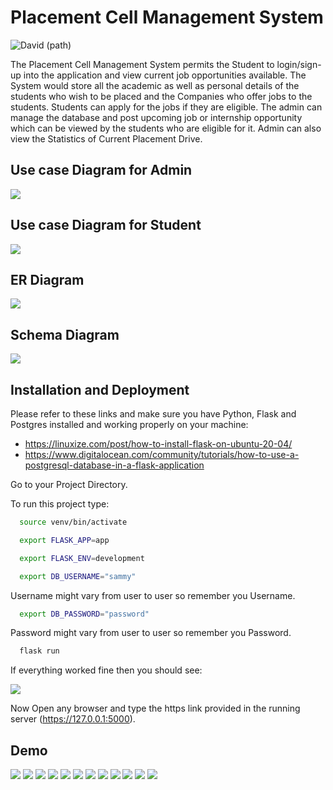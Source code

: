 
# Placement Cell Management System
![David (path)](https://img.shields.io/github/package-json/v/plankanban/planka)  

The Placement Cell Management System permits the Student to login/sign-up into the application and view current job
opportunities available. The System would store all the academic as well as personal details of the
students who wish to be placed and the Companies who offer jobs to the students. Students can
apply for the jobs if they are eligible. The admin can manage the database and post upcoming job or
internship opportunity which can be viewed by the students who are eligible for it. Admin can also
view the Statistics of Current Placement Drive.

## Use case Diagram for Admin

![](https://drive.google.com/uc?export=view&id=1k7Uj3gT8WWLKUqxmDgOpdDFrXL2ONUXG)

## Use case Diagram for Student

![](https://drive.google.com/uc?export=view&id=1WGbVplOH2d4jLUAgo5tU7Then3U5bYUP)

## ER Diagram

![](https://drive.google.com/uc?export=view&id=1OD723ztBDV9PeBr5sL458cqaZXQ_7cXl)

## Schema Diagram

![](https://drive.google.com/uc?export=view&id=19WOQ-9P2KNQTbqCW1lFkDb8B47qaX9uq)



## Installation and Deployment

Please refer to these links and make sure you have Python, Flask and Postgres installed and working properly on your machine:

* https://linuxize.com/post/how-to-install-flask-on-ubuntu-20-04/
* https://www.digitalocean.com/community/tutorials/how-to-use-a-postgresql-database-in-a-flask-application

Go to your Project Directory.

To run this project type:

```bash
  source venv/bin/activate
```
```bash
  export FLASK_APP=app
```
```bash
  export FLASK_ENV=development
```
```bash
  export DB_USERNAME="sammy"
```
Username might vary from user to user so remember you Username.
```bash
  export DB_PASSWORD="password"
```
Password might vary from user to user so remember you Password.
```bash
  flask run
```
If everything worked fine then you should see:

![](https://drive.google.com/uc?export=view&id=1W1C8ITwn6f7QwhmTXD8mj8n35D6hnq-s)

Now Open any browser and type the https link provided in the running server (https://127.0.0.1:5000).




## Demo

![](https://drive.google.com/uc?export=view&id=1CjfH1l3MMG3K1BJqnLM85uGLQcb3j4Q-)
![](https://drive.google.com/uc?export=view&id=1DIe4-bzPp72ZIffNnjhLkYF7IkrsuPau)
![](https://drive.google.com/uc?export=view&id=18EEVucrqF1S5vap-dCeP_9pmk__KrLxH)
![](https://drive.google.com/uc?export=view&id=11xMqUymGn6-3mkFR0dCudyV4owpEMuU6)
![](https://drive.google.com/uc?export=view&id=1c5NzHFDtbyJMdHLP6g5PYbkk_WSU82qR)
![](https://drive.google.com/uc?export=view&id=1FXl0yPYMTALenTzOTMrDI8-6qHIWTSsO)
![](https://drive.google.com/uc?export=view&id=1d2xDVjl6qpgYDJQMNQp9XSDdWmIwUpZ6)
![](https://drive.google.com/uc?export=view&id=1t_2vrxQAMqZ_RyDZ7twa20QSVdKb2_fg)
![](https://drive.google.com/uc?export=view&id=1dFGMYY2LYGg3KLiWNRBw6DQsPDla8uGN)
![](https://drive.google.com/uc?export=view&id=1BWZKt85bO3BruQRuZ4jRgUc3ElJjGicQ)
![](https://drive.google.com/uc?export=view&id=1jj0OFFE3WoWm4ig4h5tb2NPP14Etln5o)
![](https://drive.google.com/uc?export=view&id=14E8b0Tz0GA5aTwjearsbCkSKQXA2EAD9)



